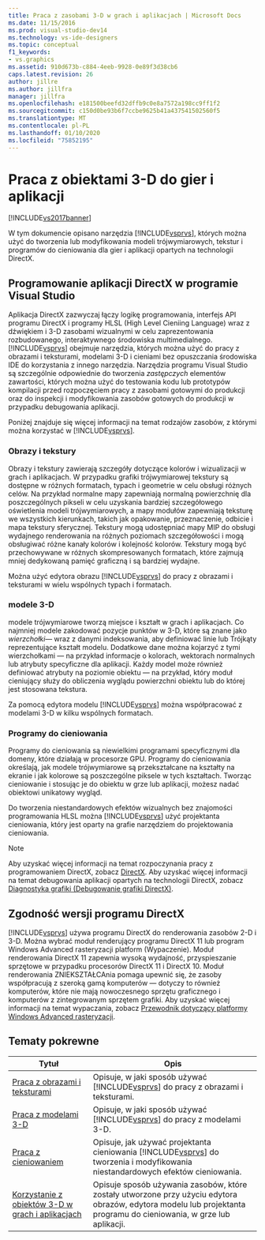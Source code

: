 ```yaml
---
title: Praca z zasobami 3-D w grach i aplikacjach | Microsoft Docs
ms.date: 11/15/2016
ms.prod: visual-studio-dev14
ms.technology: vs-ide-designers
ms.topic: conceptual
f1_keywords:
- vs.graphics
ms.assetid: 910d673b-c884-4eeb-9928-0e89f3d38cb6
caps.latest.revision: 26
author: jillre
ms.author: jillfra
manager: jillfra
ms.openlocfilehash: e181500beefd32dffb9c0e8a7572a198cc9ff1f2
ms.sourcegitcommit: c150d0be93b6f7ccbe9625b41a437541502560f5
ms.translationtype: MT
ms.contentlocale: pl-PL
ms.lasthandoff: 01/10/2020
ms.locfileid: "75852195"
---
```

# <a name="working-with-3-d-assets-for-games-and-apps"></a>Praca z obiektami 3-D do gier i aplikacji
[!INCLUDE[vs2017banner](../includes/vs2017banner.md)]

W tym dokumencie opisano narzędzia [!INCLUDE[vsprvs](../includes/vsprvs-md.md)], których można użyć do tworzenia lub modyfikowania modeli trójwymiarowych, tekstur i programów do cieniowania dla gier i aplikacji opartych na technologii DirectX.

## <a name="directx-app-development-in-visual-studio"></a>Programowanie aplikacji DirectX w programie Visual Studio
 Aplikacja DirectX zazwyczaj łączy logikę programowania, interfejs API programu DirectX i programy HLSL (High Level Cieniing Language) wraz z dźwiękiem i 3-D zasobami wizualnymi w celu zaprezentowania rozbudowanego, interaktywnego środowiska multimedialnego.[!INCLUDE[vsprvs](../includes/vsprvs-md.md)] obejmuje narzędzia, których można użyć do pracy z obrazami i teksturami, modelami 3-D i cieniami bez opuszczania środowiska IDE do korzystania z innego narzędzia. Narzędzia programu Visual Studio są szczególnie odpowiednie do tworzenia *zastępczych* elementów zawartości, których można użyć do testowania kodu lub prototypów kompilacji przed rozpoczęciem pracy z zasobami gotowymi do produkcji oraz do inspekcji i modyfikowania zasobów gotowych do produkcji w przypadku debugowania aplikacji.

 Poniżej znajduje się więcej informacji na temat rodzajów zasobów, z którymi można korzystać w [!INCLUDE[vsprvs](../includes/vsprvs-md.md)].

### <a name="images-and-textures"></a>Obrazy i tekstury
 Obrazy i tekstury zawierają szczegóły dotyczące kolorów i wizualizacji w grach i aplikacjach. W przypadku grafiki trójwymiarowej tekstury są dostępne w różnych formatach, typach i geometrie w celu obsługi różnych celów. Na przykład normalne mapy zapewniają normalną powierzchnię dla poszczególnych pikseli w celu uzyskania bardziej szczegółowego oświetlenia modeli trójwymiarowych, a mapy modułów zapewniają teksturę we wszystkich kierunkach, takich jak opakowanie, przeznaczenie, odbicie i mapa tekstury sferycznej. Tekstury mogą udostępniać mapy MIP do obsługi wydajnego renderowania na różnych poziomach szczegółowości i mogą obsługiwać różne kanały kolorów i kolejność kolorów. Tekstury mogą być przechowywane w różnych skompresowanych formatach, które zajmują mniej dedykowaną pamięć graficzną i są bardziej wydajne.

 Można użyć edytora obrazu [!INCLUDE[vsprvs](../includes/vsprvs-md.md)] do pracy z obrazami i teksturami w wielu wspólnych typach i formatach.

### <a name="3-d-models"></a>modele 3-D
 modele trójwymiarowe tworzą miejsce i kształt w grach i aplikacjach. Co najmniej modele zakodować pozycje punktów w 3-D, które są znane jako *wierzchołki*— wraz z danymi indeksowania, aby definiować linie lub Trójkąty reprezentujące kształt modelu. Dodatkowe dane można kojarzyć z tymi wierzchołkami — na przykład informacje o kolorach, wektorach normalnych lub atrybuty specyficzne dla aplikacji. Każdy model może również definiować atrybuty na poziomie obiektu — na przykład, który moduł cieniujący służy do obliczenia wyglądu powierzchni obiektu lub do której jest stosowana tekstura.

 Za pomocą edytora modelu [!INCLUDE[vsprvs](../includes/vsprvs-md.md)] można współpracować z modelami 3-D w kilku wspólnych formatach.

### <a name="shaders"></a>Programy do cieniowania
 Programy do cieniowania są niewielkimi programami specyficznymi dla domeny, które działają w procesorze GPU. Programy do cieniowania określają, jak modele trójwymiarowe są przekształcane na kształty na ekranie i jak kolorowe są poszczególne piksele w tych kształtach. Tworząc cieniowanie i stosując je do obiektu w grze lub aplikacji, możesz nadać obiektowi unikatowy wygląd.

 Do tworzenia niestandardowych efektów wizualnych bez znajomości programowania HLSL można [!INCLUDE[vsprvs](../includes/vsprvs-md.md)] użyć projektanta cieniowania, który jest oparty na grafie narzędziem do projektowania cieniowania.

> [!NOTE]
> Aby uzyskać więcej informacji na temat rozpoczynania pracy z programowaniem DirectX, zobacz [DirectX](https://msdn.microsoft.com/library/ee663274(VS.85).aspx). Aby uzyskać więcej informacji na temat debugowania aplikacji opartych na technologii DirectX, zobacz [Diagnostyka grafiki (Debugowanie grafiki DirectX)](../debugger/visual-studio-graphics-diagnostics.md).

## <a name="directx-version-compatibility"></a>Zgodność wersji programu DirectX
 [!INCLUDE[vsprvs](../includes/vsprvs-md.md)] używa programu DirectX do renderowania zasobów 2-D i 3-D. Można wybrać moduł renderujący programu DirectX 11 lub program Windows Advanced rasteryzacji platform (Wypaczenie). Moduł renderowania DirectX 11 zapewnia wysoką wydajność, przyspieszanie sprzętowe w przypadku procesorów DirectX 11 i DirectX 10. Moduł renderowania ZNIEKSZTAŁCAnia pomaga upewnić się, że zasoby współpracują z szeroką gamą komputerów — dotyczy to również komputerów, które nie mają nowoczesnego sprzętu graficznego i komputerów z zintegrowanym sprzętem grafiki. Aby uzyskać więcej informacji na temat wypaczania, zobacz [Przewodnik dotyczący platformy Windows Advanced rasteryzacji](https://msdn.microsoft.com/library/gg615082(VS.85).aspx).

## <a name="related-topics"></a>Tematy pokrewne

|Tytuł|Opis|
|-----------|-----------------|
|[Praca z obrazami i teksturami](../designers/working-with-textures-and-images.md)|Opisuje, w jaki sposób używać [!INCLUDE[vsprvs](../includes/vsprvs-md.md)] do pracy z obrazami i teksturami.|
|[Praca z modelami 3-D](../designers/working-with-3-d-models.md)|Opisuje, w jaki sposób używać [!INCLUDE[vsprvs](../includes/vsprvs-md.md)] do pracy z modelami 3-D.|
|[Praca z cieniowaniem](../designers/working-with-shaders.md)|Opisuje, jak używać projektanta cieniowania [!INCLUDE[vsprvs](../includes/vsprvs-md.md)] do tworzenia i modyfikowania niestandardowych efektów cieniowania.|
|[Korzystanie z obiektów 3-D w grach i aplikacjach](../designers/using-3-d-assets-in-your-game-or-app.md)|Opisuje sposób używania zasobów, które zostały utworzone przy użyciu edytora obrazów, edytora modelu lub projektanta programu do cieniowania, w grze lub aplikacji.|
